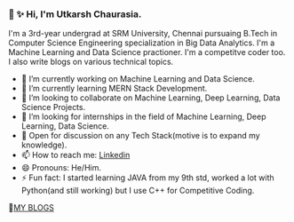 ### 👋 ✨ Hi, I'm Utkarsh Chaurasia.


I'm a 3rd-year undergrad at SRM University, Chennai pursuaing B.Tech in Computer Science Engineering specialization in Big Data Analytics. I'm a Machine Learning and Data Science practioner. I'm a competitve coder too. I also write blogs on various technical topics.



- 🔭 I’m currently working on Machine Learning and Data Science.
- 🌱 I’m currently learning MERN Stack Development.
- 👯 I’m looking to collaborate on Machine Learning, Deep Learning, Data Science Projects.
- 🤔 I’m looking for internships in the field of Machine Learning, Deep Learning, Data Science.
- 💬 Open for discussion on any Tech Stack(motive is to expand my knowledge). 
- 📫 How to reach me: [Linkedin](https://www.linkedin.com/in/utkarsh-chaurasia-a4b76a17b/)
- 😄 Pronouns: He/Him.
- ⚡ Fun fact: I started learning JAVA from my 9th std, worked a lot with Python(and still working) but I use C++ for Competitive Coding.
    
📝[MY BLOGS](https://medium.com/@utkarsh103b)
